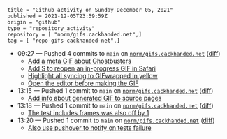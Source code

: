 ```
title = "Github activity on Sunday December 05, 2021"
published = 2021-12-05T23:59:59Z
origin = "github"
type = "repository_activity"
repository = [ "norm/gifs.cackhanded.net",]
tag = [ "repo-gifs-cackhanded-net",]
```

* 09:27 — Pushed 4 commits to `main` on [`norm/gifs.cackhanded.net`](https://github.com/norm/gifs.cackhanded.net) ([diff](https://github.com/norm/gifs.cackhanded.net/compare/f6e1c02cd46c00524931d7c48f4107d185a5cf60..c924166e9d6a7b9206a1a5e742775a9d24ae4f30))
  * [Add a meta GIF about Ghostbusters](https://github.com/norm/gifs.cackhanded.net/commit/dea46ca1f10677da55c2ec75dae1c1a50aa74898)
  * [Add S to reopen an in-progress GIF in Safari](https://github.com/norm/gifs.cackhanded.net/commit/a2556d0124d34cd66a759b40f5d9f2f68f2e438f)
  * [Highlight all syncing to GIFwrapped in yellow](https://github.com/norm/gifs.cackhanded.net/commit/59fe48be2e6324dd7ab715d319ebec978c854b45)
  * [Open the editor before making the GIF](https://github.com/norm/gifs.cackhanded.net/commit/c924166e9d6a7b9206a1a5e742775a9d24ae4f30)
* 13:15 — Pushed 1 commit to `main` on [`norm/gifs.cackhanded.net`](https://github.com/norm/gifs.cackhanded.net) ([diff](https://github.com/norm/gifs.cackhanded.net/compare/c924166e9d6a7b9206a1a5e742775a9d24ae4f30..7d509f8810e91f929cbcdf2fbb1c8c3f267f2f71))
  * [Add info about generated GIF to source pages](https://github.com/norm/gifs.cackhanded.net/commit/7d509f8810e91f929cbcdf2fbb1c8c3f267f2f71)
* 13:18 — Pushed 1 commit to `main` on [`norm/gifs.cackhanded.net`](https://github.com/norm/gifs.cackhanded.net) ([diff](https://github.com/norm/gifs.cackhanded.net/compare/7d509f8810e91f929cbcdf2fbb1c8c3f267f2f71..d7ee7beda2cfef3b62c64f05ced1ead462480929))
  * [The test includes frames was also off by 1](https://github.com/norm/gifs.cackhanded.net/commit/d7ee7beda2cfef3b62c64f05ced1ead462480929)
* 13:20 — Pushed 1 commit to `main` on [`norm/gifs.cackhanded.net`](https://github.com/norm/gifs.cackhanded.net) ([diff](https://github.com/norm/gifs.cackhanded.net/compare/d7ee7beda2cfef3b62c64f05ced1ead462480929..7dff5588618d6bc00352fa3fba9727d9792cc417))
  * [Also use pushover to notify on tests failure](https://github.com/norm/gifs.cackhanded.net/commit/7dff5588618d6bc00352fa3fba9727d9792cc417)
